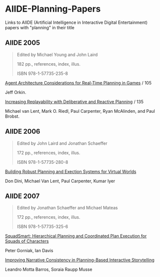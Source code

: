 # AIIDE-Planning-Papers
Links to AIIDE (Artificial Intelligence in Interactive Digital Entertainment) papers with "planning" in their title

## AIIDE 2005
> Edited by Michael Young and John Laird
>
> 182 pp., references, index, illus.
>
> ISBN 978-1-57735-235-8

[Agent Architecture Considerations for Real-Time Planning in Games](https://www.aaai.org/Papers/AIIDE/2005/AIIDE05-018.pdf) / 105

Jeff Orkin.

[Increasing Replayability with Deliberative and Reactive Planning](https://www.aaai.org/Papers/AIIDE/2005/AIIDE05-023.pdf) / 135

Michael van Lent, Mark O. Riedl, Paul Carpenter, Ryan McAlinden, and Paul Brobst.

## AIIDE 2006
> Edited by John Laird and Jonathan Schaeffer
>
> 172 pp., references, index, illus.
>
> ISBN 978-1-57735-280-8

[Building Robust Planning and Exection Systems for Virtual Worlds](https://www.aaai.org/Papers/AIIDE/2006/AIIDE06-009.pdf)

Don Dini, Michael Van Lent, Paul Carpenter, Kumar Iyer

## AIIDE 2007
> Edited by Jonathan Schaeffer and Michael Mateas
>
> 172 pp., references, index, illus.
>
> ISBN 978-1-57735-325-6

[SquadSmart: Hierarchical Planning and Coordinated Plan Execution for Squads of Characters](https://www.aaai.org/Papers/AIIDE/2007/AIIDE07-003.pdf)

Peter Gorniak, Ian Davis

[Improving Narrative Consistency in Planning-Based Interactive Storytelling](https://www.aaai.org/Papers/AIIDE/2007/AIIDE07-012.pdf)

Leandro Motta Barros, Soraia Raupp Musse
